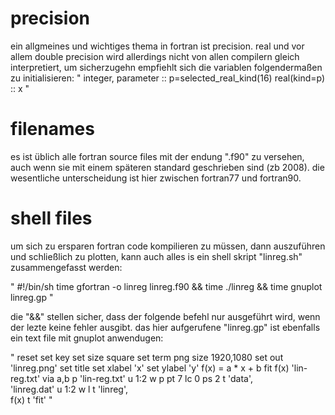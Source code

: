 # precision

ein allgmeines und wichtiges thema in fortran ist precision. real und
vor allem double precision wird allerdings nicht von allen compilern
gleich interpretiert, um sicherzugehn empfiehlt sich die variablen
folgendermaßen zu initialisieren:
"
integer, parameter :: p=selected_real_kind(16)
real(kind=p) :: x
"


# filenames

es ist üblich alle fortran source files mit der endung ".f90" zu
versehen, auch wenn sie mit einem späteren standard geschrieben sind
(zb 2008). die wesentliche unterscheidung ist hier zwischen fortran77
und fortran90.


# shell files

um sich zu ersparen fortran code kompilieren zu müssen, dann
auszuführen und schließlich zu plotten, kann auch alles is ein shell
skript "linreg.sh" zusammengefasst werden:

"
#!/bin/sh
time gfortran -o linreg linreg.f90 &&
time ./linreg &&
time gnuplot linreg.gp
"

die "&&" stellen sicher, dass der folgende befehl nur ausgeführt wird,
wenn der lezte keine fehler ausgibt.  das hier aufgerufene "linreg.gp"
ist ebenfalls ein text file mit gnuplot anwendugen:

"
reset
set key
set size square
set term png size 1920,1080
set out 'linreg.png'
set title
set xlabel 'x'
set ylabel 'y'
f(x) = a * x + b
fit f(x) 'lin-reg.txt' via a,b
p 'lin-reg.txt' u 1:2 w p pt 7 lc 0 ps 2 t 'data', \
'linreg.dat' u 1:2 w l t 'linreg', \
f(x) t 'fit'
"
